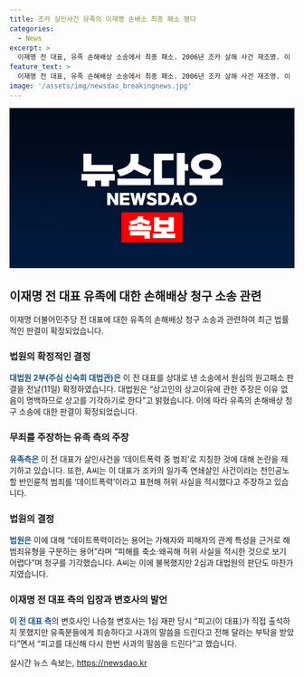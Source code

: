 ```yaml
---
title: 조카 살인사건 유족의 이재명 손배소 최종 패소 됐다
categories:
  - News
excerpt: >
  이재명 전 대표, 유족 손해배상 소송에서 최종 패소. 2006년 조카 살해 사건 재조명. 이 전 대표, 데이트 폭력 발언 논란. 대법원 판결, 허위 사실 적시 논란 일파만파. 이 전 대표 대신 변호사 사과의 말씀을 드린다 요청. 유족 측, 1억원 손해배상 청구. 
feature_text: >
  이재명 전 대표, 유족 손해배상 소송에서 최종 패소. 2006년 조카 살해 사건 재조명. 이 전 대표, 데이트 폭력 발언 논란. 대법원 판결, 허위 사실 적시 논란 일파만파. 이 전 대표 대신 변호사 사과의 말씀을 드린다 요청. 유족 측, 1억원 손해배상 청구. 
image: '/assets/img/newsdao_breakingnews.jpg'
---
```


<p><img src="/assets/img/newsdao_breakingnews.jpg" alt="implanttips 속보" /></p>

<h2 data-ke-size="size26">이재명 전 대표 유족에 대한 손해배상 청구 소송 관련</h2>

<p data-ke-size="size16">이재명 더불어민주당 전 대표에 대한 유족의 손해배상 청구 소송과 관련하여 최근 법률적인 판결이 확정되었습니다. </p>

<h3>법원의 확정적인 결정</h3>

<p data-ke-size="size16"><b><span style="color: #1a5490;">대법원 2부(주심 신숙희 대법관)은</span></b> 
이 전 대표를 상대로 낸 소송에서 원심의 원고패소 판결을 전날(11일) 확정하였습니다. 대법원은 “상고인의 상고이유에 관한 주장은 이유 없음이 명백하므로 상고를 기각하기로 한다”고 밝혔습니다. 이에 따라 유족의 손해배상 청구 소송에 대한 판결이 확정되었습니다.</p>

<h3>무죄를 주장하는 유족 측의 주장</h3>

<p data-ke-size="size16"><b><span style="color: #1a5490;">유족측은</span></b> 
이 전 대표가 살인사건을 ‘데이트폭력 중 범죄’로 지칭한 것에 대해 논란을 제기하고 있습니다. 또한, A씨는 이 대표가 조카의 일가족 연쇄살인 사건이라는 천인공노할 반인륜적 범죄를 ‘데이트폭력’이라고 표현해 허위 사실을 적시했다고 주장하고 있습니다.</p>

<h3>법원의 결정</h3>

<p data-ke-size="size16"><b><span style="color: #1a5490;">법원은</span></b> 
이에 대해 “데이트폭력이라는 용어는 가해자와 피해자의 관계 특성을 근거로 해 범죄유형을 구분하는 용어”라며 “피해를 축소·왜곡해 허위 사실을 적시한 것으로 보기 어렵다”며 청구를 기각했습니다. A씨는 이에 불복했지만 2심과 대법원의 판단도 마찬가지였습니다.</p>

<h3>이재명 전 대표 측의 입장과 변호사의 발언</h3>

<p data-ke-size="size16"><b><span style="color: #1a5490;">이 전 대표 측</span></b>의 변호사인 나승철 변호사는 1심 재판 당시 “피고(이 대표)가 직접 출석하지 못했지만 유족분들에게 죄송하다고 사과의 말씀을 드린다고 전해 달라는 부탁을 받았다”면서 “피고를 대신해 다시 한번 사과의 말씀을 드린다”고 했습니다.</p>
실시간 뉴스 속보는, <a href="https://newsdao.kr" rel="dofollow">https://newsdao.kr</a>


